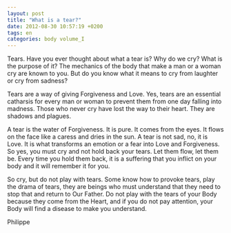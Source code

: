 ```yaml
---
layout: post
title: "What is a tear?"
date: 2012-08-30 10:57:19 +0200
tags: en
categories: body volume_I
---
```

Tears. Have you ever thought about what a tear is? Why do we cry? What is the purpose of it?
The mechanics of the body that make a man or a woman cry are known to you. But do you know what it means to cry from laughter or cry from sadness?

Tears are a way of giving Forgiveness and Love. Yes, tears are an essential catharsis for every man or woman to prevent them from one day falling into madness. Those who never cry have lost the way to their heart. They are shadows and plagues.

A tear is the water of Forgiveness. It is pure. It comes from the eyes. It flows on the face like a caress and dries in the sun. A tear is not sad, no, it is Love. It is what transforms an emotion or a fear into Love and Forgiveness. So yes, you must cry and not hold back your tears. Let them flow, let them be. Every time you hold them back, it is a suffering that you inflict on your body and it will remember it for you.

So cry, but do not play with tears. Some know how to provoke tears, play the drama of tears, they are beings who must understand that they need to stop that and return to Our Father. Do not play with the tears of your Body because they come from the Heart, and if you do not pay attention, your Body will find a disease to make you understand.

Philippe

<!-- 
This work is licensed under the terms of the Creative Commons Attribution-NonCommercial 4.0 International License.
-->
